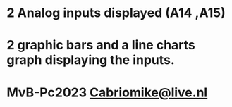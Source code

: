 
# 2 Analog inputs displayed (A14 ,A15)

# 2 graphic bars and a line charts graph displaying the inputs. 



 # MvB-Pc2023 Cabriomike@live.nl
